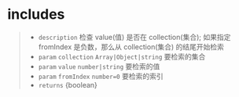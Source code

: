 # includes

> - `description` 检查 value(值) 是否在 collection(集合); 如果指定 fromIndex 是负数，那么从 collection(集合) 的结尾开始检索
> - `param` `collection` `Array|Object|string` 要检索的集合
> - `param` `value` `number|string` 要检索的值
> - `param` `fromIndex` `number=0` 要检索的索引
> - `returns` {boolean}
